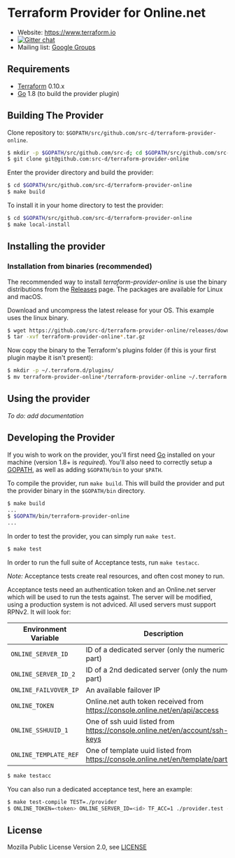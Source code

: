 Terraform Provider for Online.net
=================================

- Website: https://www.terraform.io
- [![Gitter chat](https://badges.gitter.im/hashicorp-terraform/Lobby.png)](https://gitter.im/hashicorp-terraform/Lobby)
- Mailing list: [Google Groups](http://groups.google.com/group/terraform-tool)

Requirements
------------

-	[Terraform](https://www.terraform.io/downloads.html) 0.10.x
-	[Go](https://golang.org/doc/install) 1.8 (to build the provider plugin)

Building The Provider
---------------------

Clone repository to: `$GOPATH/src/github.com/src-d/terraform-provider-online`.

```sh
$ mkdir -p $GOPATH/src/github.com/src-d; cd $GOPATH/src/github.com/src-d
$ git clone git@github.com:src-d/terraform-provider-online
```

Enter the provider directory and build the provider:

```sh
$ cd $GOPATH/src/github.com/src-d/terraform-provider-online
$ make build
```

To install it in your home directory to test the provider:

```sh
$ cd $GOPATH/src/github.com/src-d/terraform-provider-online
$ make local-install
```

Installing the provider
-----------------------

### Installation from binaries (recommended)

The recommended way to install *terraform-provider-online* is use the binary
distributions from the [Releases](https://github.com/src-d/terraform-provider-online/releases) page. The packages are available for Linux and macOS.

Download and uncompress the latest release for your OS. This example uses the linux binary.

```sh
$ wget https://github.com/src-d/terraform-provider-online/releases/download/v0.1.0/terraform-provider-online_v0.1.0_linux_amd64.tar.gz
$ tar -xvf terraform-provider-online*.tar.gz
```

Now copy the binary to the Terraform's plugins folder (if this is your first plugin maybe it isn't present):

```sh
$ mkdir -p ~/.terraform.d/plugins/
$ mv terraform-provider-online*/terraform-provider-online ~/.terraform.d/plugins/
```

Using the provider
------------------

*To do: add documentation*

Developing the Provider
-----------------------

If you wish to work on the provider, you'll first need [Go](http://www.golang.org) installed on your machine (version 1.8+ is *required*). You'll also need to correctly setup a [GOPATH](http://golang.org/doc/code.html#GOPATH), as well as adding `$GOPATH/bin` to your `$PATH`.

To compile the provider, run `make build`. This will build the provider and put the provider binary in the `$GOPATH/bin` directory.

```sh
$ make build
...
$ $GOPATH/bin/terraform-provider-online
...
```

In order to test the provider, you can simply run `make test`.

```sh
$ make test
```

In order to run the full suite of Acceptance tests, run `make testacc`.

*Note:* Acceptance tests create real resources, and often cost money to run.

Acceptance tests need an authentication token and an Online.net server which will be used to run the tests against.
The server will be modified, using a production system is not adviced. All used servers must support RPNv2.
It will look for:

| Environment Variable | Description                                                                       | Example     |
|----------------------|-----------------------------------------------------------------------------------|-------------|
| `ONLINE_SERVER_ID`   | ID of a dedicated server (only the numeric part)                                  | `46952`     |
| `ONLINE_SERVER_ID_2` | ID of a 2nd dedicated server (only the numeric part)                              | `46953`     |
| `ONLINE_FAILVOVER_IP`| An available failover IP                                                          | `81.23.14.1`|
| `ONLINE_TOKEN`       | Online.net auth token received from https://console.online.net/en/api/access      |             |
| `ONLINE_SSHUUID_1`   | One of ssh uuid listed from https://console.online.net/en/account/ssh-keys        |             |
| `ONLINE_TEMPLATE_REF`| One of template uuid listed from https://console.online.net/en/template/partition |             |

```sh
$ make testacc
```

You can also run a dedicated acceptance test, here an example:

```sh
$ make test-compile TEST=./provider
$ ONLINE_TOKEN=<token> ONLINE_SERVER_ID=<id> TF_ACC=1 ./provider.test -test.run TestDataOperatingSystemAcceptance -test.v
```

## License

Mozilla Public License Version 2.0, see [LICENSE](/LICENSE)

